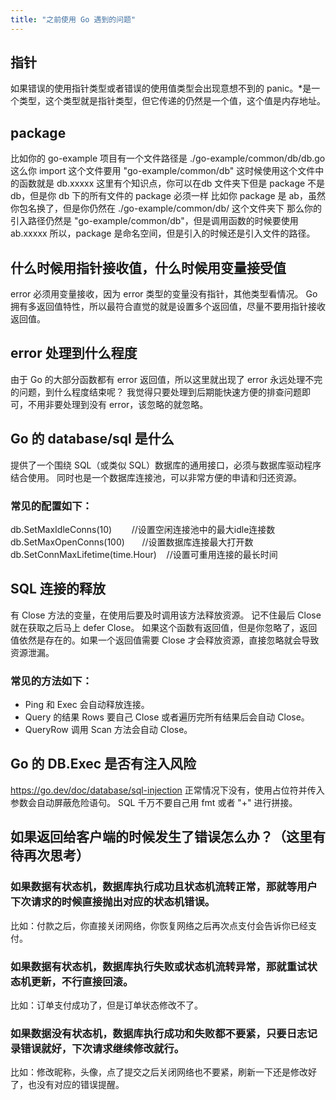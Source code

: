 ```yaml
---
title: "之前使用 Go 遇到的问题"
---
```



## 指针

如果错误的使用指针类型或者错误的使用值类型会出现意想不到的 panic。\*是一个类型，这个类型就是指针类型，但它传递的仍然是一个值，这个值是内存地址。

## package

比如你的 go-example 项目有一个文件路径是 ./go-example/common/db/db.go
这么你 import 这个文件要用 "go-example/common/db"
这时候使用这个文件中的函数就是 db.xxxxx
这里有个知识点，你可以在db 文件夹下但是 package 不是 db，但是你 db 下的所有文件的 package 必须一样
比如你 package 是 ab，虽然你包名换了，但是你仍然在 ./go-example/common/db/ 这个文件夹下
那么你的引入路径仍然是 "go-example/common/db"，但是调用函数的时候要使用 ab.xxxxx
所以，package 是命名空间，但是引入的时候还是引入文件的路径。

## 什么时候用指针接收值，什么时候用变量接受值

error 必须用变量接收，因为 error 类型的变量没有指针，其他类型看情况。
Go 拥有多返回值特性，所以最符合直觉的就是设置多个返回值，尽量不要用指针接收返回值。

## error 处理到什么程度

由于 Go 的大部分函数都有 error 返回值，所以这里就出现了 error 永远处理不完的问题，到什么程度结束呢？
我觉得只要处理到后期能快速方便的排查问题即可，不用非要处理到没有 error，该忽略的就忽略。

## Go 的 database/sql 是什么

提供了一个围绕 SQL（或类似 SQL）数据库的通用接口，必须与数据库驱动程序结合使用。
同时也是一个数据库连接池，可以非常方便的申请和归还资源。

### 常见的配置如下：

db.SetMaxIdleConns(10)        //设置空闲连接池中的最大idle连接数
db.SetMaxOpenConns(100)       //设置数据库连接最大打开数
db.SetConnMaxLifetime(time.Hour)    //设置可重用连接的最长时间

## SQL 连接的释放

有 Close 方法的变量，在使用后要及时调用该方法释放资源。 记不住最后 Close 就在获取之后马上 defer Close。
如果这个函数有返回值，但是你忽略了，返回值依然是存在的。如果一个返回值需要 Close 才会释放资源，直接忽略就会导致资源泄漏。

### 常见的方法如下：

- Ping 和 Exec 会自动释放连接。
- Query 的结果 Rows 要自己 Close 或者遍历完所有结果后会自动 Close。
- QueryRow 调用 Scan 方法会自动 Close。

## Go 的 DB.Exec 是否有注入风险

<https://go.dev/doc/database/sql-injection>
正常情况下没有，使用占位符并传入参数会自动屏蔽危险语句。
SQL 千万不要自己用 fmt 或者 "+" 进行拼接。

## 如果返回给客户端的时候发生了错误怎么办？（这里有待再次思考）

### 如果数据有状态机，数据库执行成功且状态机流转正常，那就等用户下次请求的时候直接抛出对应的状态机错误。

比如：付款之后，你直接关闭网络，你恢复网络之后再次点支付会告诉你已经支付。

### 如果数据有状态机，数据库执行失败或状态机流转异常，那就重试状态机更新，不行直接回滚。

比如：订单支付成功了，但是订单状态修改不了。

### 如果数据没有状态机，数据库执行成功和失败都不要紧，只要日志记录错误就好，下次请求继续修改就行。

比如：修改昵称，头像，点了提交之后关闭网络也不要紧，刷新一下还是修改好了，也没有对应的错误提醒。
